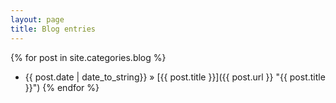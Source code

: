 ```yaml
---
layout: page
title: Blog entries
---
```


<!-- Do not indent more than 4 spaces, otherwise Markdown will interpret the line as a block code  -->

<!-- ## All blogs -->
<!-- {% for post in site.posts %}
  * {{ post.date | date_to_string}} » [{{ post.title }}]({{ post.url }} "{{ post.title }}")
{% endfor %} -->


<!-- List posts with a certain category e.g. 'blog' -->
<!-- ## By categories -->
{% for post in site.categories.blog %}
  * {{ post.date | date_to_string}} » [{{ post.title }}]({{ post.url }} "{{ post.title }}")
{% endfor %}
